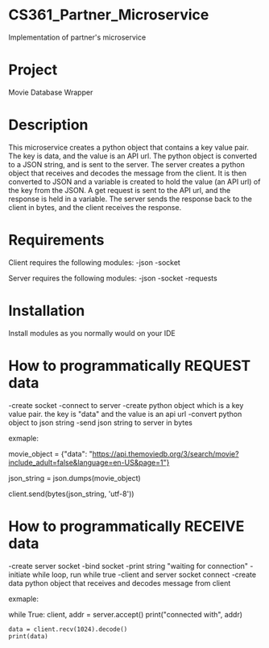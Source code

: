 # CS361_Partner_Microservice
 Implementation of partner's microservice


# Project

Movie Database Wrapper 


# Description

This microservice creates a python object that contains a key value pair. The key is data, and the value is an API url. The python object is converted to a JSON string, and is sent to the server. The server creates a python object that receives and decodes the message from the client. It is then converted to JSON and a variable is created to hold the value (an API url) of the key from the JSON. A get request is sent to the API url, and the response is held in a variable. The server sends the response back to the client in bytes, and the client receives the response. 


# Requirements

Client requires the following modules:
-json
-socket

Server requires the following modules:
-json
-socket
-requests


# Installation 

Install modules as you normally would on your IDE 


# How to programmatically REQUEST data
-create socket
-connect to server
-create python object which is a key value pair. the key is "data" and the value is an api url
-convert python object to json string
-send json string to server in bytes

exmaple:

movie_object = {"data": "https://api.themoviedb.org/3/search/movie?include_adult=false&language=en-US&page=1"}

json_string = json.dumps(movie_object)

client.send(bytes(json_string, 'utf-8'))


# How to programmatically RECEIVE data
-create server socket
-bind socket
-print string "waiting for connection"
-initiate while loop, run while true
-client and server socket connect
-create data python object that receives and decodes message from client

exmaple:

while True:
    client, addr = server.accept()
    print("connected with", addr)

    data = client.recv(1024).decode()
    print(data)
